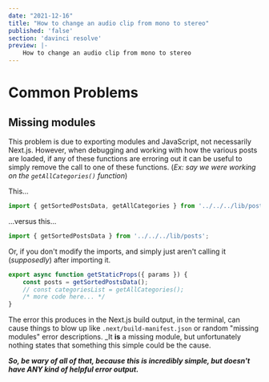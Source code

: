 ```yaml
---
date: "2021-12-16"
title: "How to change an audio clip from mono to stereo"
published: 'false'
section: 'davinci resolve'
preview: |-
    How to change an audio clip from mono to stereo
---
```



# Common Problems

## Missing modules

This problem is due to exporting modules and JavaScript, not necessarily Next.js. However, when debugging and working with how the various posts are loaded, if any of these functions are erroring out it can be useful to simply remove the call to one of these functions. (_Ex: say we were working on the `getAllCategories()` function_)

This...

```javascript
import { getSortedPostsData, getAllCategories } from '../../../lib/posts';
```

...versus this...

```javascript
import { getSortedPostsData } from '../../../lib/posts';
```

Or, if you don't modify the imports, and simply just aren't calling it (_supposedly_) after importing it.

```js
export async function getStaticProps({ params }) {
    const posts = getSortedPostsData();
    // const categoriesList = getAllCategories();
    /* more code here... */
}
```

The error this produces in the Next.js build output, in the terminal, can cause things to blow up like `.next/build-manifest.json` or random "missing modules" error descriptions. _It **is** a missing module, but unfortunately nothing states that something this simple could be the cause.

_**So, be wary of all of that, because this is incredibly simple, but doesn't have ANY kind of helpful error output.**_